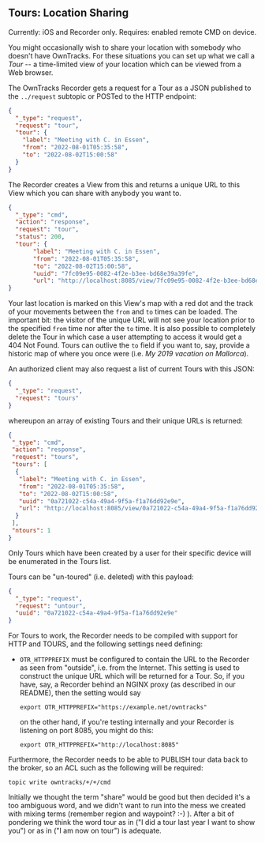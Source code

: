 ## Tours: Location Sharing

Currently: iOS and Recorder only.
Requires: enabled remote CMD on device.

You might occasionally wish to share your location with somebody who doesn't have OwnTracks. For these situations you can set up what we call a _Tour_ -- a time-limited view of your location which can be viewed from a Web browser.

The OwnTracks Recorder gets a request for a Tour as a JSON published to the `../request` subtopic or POSTed to the HTTP endpoint:

```json
{
  "_type": "request",
  "request": "tour",
  "tour": {
    "label": "Meeting with C. in Essen",
    "from": "2022-08-01T05:35:58",
    "to": "2022-08-02T15:00:58"
  }
}
```

The Recorder creates a View from this and returns a unique URL to this View which you can share with anybody you want to.

```json
{
  "_type": "cmd",
  "action": "response",
  "request": "tour",
  "status": 200,
  "tour": {
       "label": "Meeting with C. in Essen",
       "from": "2022-08-01T05:35:58",
       "to": "2022-08-02T15:00:58",
       "uuid": "7fc09e95-0082-4f2e-b3ee-bd68e39a39fe",
       "url": "http://localhost:8085/view/7fc09e95-0082-4f2e-b3ee-bd68e39a39fe"
}
```


Your last location is marked on this View's map with a red dot and the track of your movements between the `from` and `to` times can be loaded. The important bit: the visitor of the unique URL will not see your location prior to the specified `from` time nor after the `to` time. It is also possible to completely delete the Tour in which case a user attempting to access it would get a 404 Not Found. Tours can outlive the `to` field if you want to, say, provide a historic map of where you once were (i.e. _My 2019 vacation on Mallorca_).

An authorized client may also request a list of current Tours with this JSON:

```json
{
  "_type": "request",
  "request": "tours"
}
```

whereupon an array of existing Tours and their unique URLs is returned:

```json
{
 "_type": "cmd",
 "action": "response",
 "request": "tours",
 "tours": [
  {
   "label": "Meeting with C. in Essen",
   "from": "2022-08-01T05:35:58",
   "to": "2022-08-02T15:00:58",
   "uuid": "0a721022-c54a-49a4-9f5a-f1a76dd92e9e",
   "url": "http://localhost:8085/view/0a721022-c54a-49a4-9f5a-f1a76dd92e9e"
  }
 ],
 "ntours": 1
}
```

Only Tours which have been created by a user for their specific device will be enumerated in the Tours list.

Tours can be "un-toured" (i.e. deleted) with this payload:

```json
{
  "_type": "request",
  "request": "untour",
  "uuid": "0a721022-c54a-49a4-9f5a-f1a76dd92e9e"
}
```

For Tours to work, the Recorder needs to be compiled with support for HTTP and TOURS, and the following settings need defining:

- `OTR_HTTPPREFIX` must be configured to contain the URL to the Recorder as seen from "outside", i.e. from the Internet. This setting is used to construct the unique URL which will be returned for a Tour. So, if you have, say, a Recorder behind an NGINX proxy (as described in our README), then the setting would say
   ```console
   export OTR_HTTPPREFIX="https://example.net/owntracks"
   ```
   on the other hand, if you're testing internally and your Recorder is listening on port 8085, you might do this:
   ```console
   export OTR_HTTPPREFIX="http://localhost:8085"
   ```

Furthermore, the Recorder needs to be able to PUBLISH tour data back to the broker, so an ACL such as the following will be required:

```
topic write owntracks/+/+/cmd
```

Initially we thought the term "share" would be good but then decided it's a too ambiguous word, and we didn't want to run into the mess we created with mixing terms (remember region and waypoint? :-) ). After a bit of pondering we think the word tour as in ("I did a tour last year I want to show you") or as in ("I am now on tour") is adequate.


